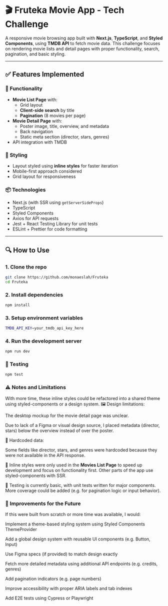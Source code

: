 # 🎬 Fruteka Movie App - Tech Challenge

A responsive movie browsing app built with **Next.js**, **TypeScript**, and **Styled Components**, using **TMDB API** to fetch movie data. This challenge focuses on rendering movie lists and detail pages with proper functionality, search, pagination, and basic styling.

---

## ✅ Features Implemented

### 🧠 Functionality

- **Movie List Page** with:
  - Grid layout
  - **Client-side search** by title
  - **Pagination** (8 movies per page)
- **Movie Detail Page** with:
  - Poster image, title, overview, and metadata
  - Back navigation
  - Static meta section (director, stars, genres)
- API integration with TMDB

### 💄 Styling

- Layout styled using **inline styles** for faster iteration
- Mobile-first approach considered
- Grid layout for responsiveness

### 📦 Technologies

- Next.js (with SSR using `getServerSideProps`)
- TypeScript
- Styled Components
- Axios for API requests
- Jest + React Testing Library for unit tests
- ESLint + Prettier for code formatting

---

## 🔍 How to Use

### 1. Clone the repo
```bash
git clone https://github.com/monaeslah/Fruteka
cd Fruteka
```
### 2. Install dependencies
```bash
npm install
```
### 3. Setup environment variables
```bash
TMDB_API_KEY=your_tmdb_api_key_here
```
### 4. Run the development server
```bash
npm run dev
```
### 🧪 Testing
```bash
npm test
```
### ⚠️ Notes and Limitations
With more time, these inline styles could be refactored into a shared theme using styled-components or a design system.
🖼️ Design limitations:

The desktop mockup for the movie detail page was unclear.

Due to lack of a Figma or visual design source, I placed metadata (director, stars) below the overview instead of over the poster.

🧾 Hardcoded data:

Some fields like director, stars, and genres were hardcoded because they were not available in the API response.

🎨 Inline styles were only used in the **Movies List Page** to speed up development and focus on functionality first. Other parts of the app use styled-components with SSR.

🧪 Testing is currently basic, with unit tests written for major components. More coverage could be added (e.g. for pagination logic or input behavior).

### 🌱 Improvements for the Future
If this were built from scratch or more time was available, I would:

Implement a theme-based styling system using Styled Components ThemeProvider

Add a global design system with reusable UI components (e.g. Button, Input)

Use Figma specs (if provided) to match design exactly

Fetch more detailed metadata using additional API endpoints (e.g. credits, genres)

Add pagination indicators (e.g. page numbers)

Improve accessibility with proper ARIA labels and tab indexes

Add E2E tests using Cypress or Playwright